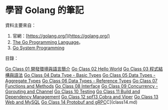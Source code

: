 # 學習 Golang 的筆記

資料主要來自：

1. 官網：[https://golang.org/](https://golang.org/)
1. [The Go Programming Language](https://www.amazon.com/Programming-Language-Addison-Wesley-Professional-Computing-ebook/dp/B0184N7WWS)。
1. [Go System Programming](https://www.packtpub.com/networking-and-servers/go-systems-programming)

目錄：

[Go Class 01 開發環境與語言簡介](class01.md)
[Go Class 02 Hello World](class02.md)
[Go Class 03 程式結構與語法](class03.md)
[Go Class 04 Data Type - Basic Types](class04.md)
[Go Class 05 Data Types - Aggregate Types](class05.md)
[Go Class 06 Data Types - Reference Types](class06.md)
[Go Class 07 Functions and Methods](class07.md)
[Go Class 08 Interface](class08.md)
[Go Class 09 Concurrency - Gorouting and Channel](class09.md)
[Go Class 10 Testing](class10.md)
[Go Class 11 Build and Dependency Management](class11.md)
[Go Class 12 spf13 Cobra and Viper](class12.md)
[Go Class 13 Web and MySQL](class13.md)
[Go Class 14 Protobuf and gRPC](class14.md)C](class14.md)